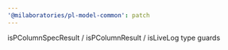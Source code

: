 ```yaml
---
'@milaboratories/pl-model-common': patch
---
```


isPColumnSpecResult / isPColumnResult / isLiveLog type guards
